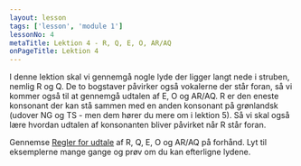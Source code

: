 ```yaml
---
layout: lesson
tags: ['lesson', 'module 1']
lessonNo: 4
metaTitle: Lektion 4 - R, Q, E, O, AR/AQ
onPageTitle: Lektion 4
---
```

I denne lektion skal vi gennemgå nogle lyde der ligger langt nede i struben, nemlig R og Q. De to bogstaver påvirker også vokalerne der står foran, så vi kommer også til at gennemgå udtalen af E, O og AR/AQ. R er den eneste konsonant der kan stå sammen med en anden konsonant på grønlandsk (udover NG og TS - men dem hører du mere om i lektion 5). Så vi skal også lære hvordan udtalen af konsonanten bliver påvirket når R står foran.

Gennemse [Regler for udtale]({{'/parloer/regler'|url}}) af R, Q, E, O og AR/AQ på forhånd. Lyt til eksemplerne mange gange og prøv om du kan efterligne lydene.